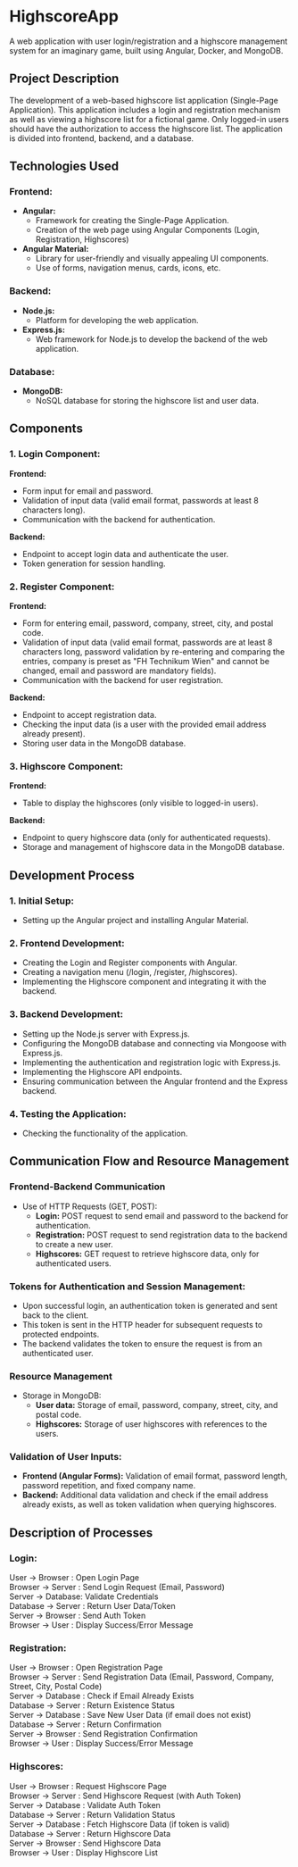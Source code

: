 
# HighscoreApp

A web application with user login/registration and a highscore management system for an imaginary game, built using Angular, Docker, and MongoDB.

## Project Description

The development of a web-based highscore list application (Single-Page Application). This application includes a login and registration mechanism as well as viewing a highscore list for a fictional game. Only logged-in users should have the authorization to access the highscore list. The application is divided into frontend, backend, and a database.

## Technologies Used

### Frontend:
- **Angular:**
  - Framework for creating the Single-Page Application.
  - Creation of the web page using Angular Components (Login, Registration, Highscores)
- **Angular Material:**
  - Library for user-friendly and visually appealing UI components.
  - Use of forms, navigation menus, cards, icons, etc.

### Backend:
- **Node.js:**
  - Platform for developing the web application.
- **Express.js:**
  - Web framework for Node.js to develop the backend of the web application.

### Database:
- **MongoDB:**
  - NoSQL database for storing the highscore list and user data.

## Components

### 1. Login Component:
**Frontend:**
- Form input for email and password.
- Validation of input data (valid email format, passwords at least 8 characters long).
- Communication with the backend for authentication.

**Backend:**
- Endpoint to accept login data and authenticate the user.
- Token generation for session handling.

### 2. Register Component:
**Frontend:**
- Form for entering email, password, company, street, city, and postal code.
- Validation of input data (valid email format, passwords are at least 8 characters long, password validation by re-entering and comparing the entries, company is preset as "FH Technikum Wien" and cannot be changed, email and password are mandatory fields).
- Communication with the backend for user registration.

**Backend:**
- Endpoint to accept registration data.
- Checking the input data (is a user with the provided email address already present).
- Storing user data in the MongoDB database.

### 3. Highscore Component:
**Frontend:**
- Table to display the highscores (only visible to logged-in users).

**Backend:**
- Endpoint to query highscore data (only for authenticated requests).
- Storage and management of highscore data in the MongoDB database.

## Development Process

### 1. Initial Setup:
- Setting up the Angular project and installing Angular Material.

### 2. Frontend Development:
- Creating the Login and Register components with Angular.
- Creating a navigation menu (/login, /register, /highscores).
- Implementing the Highscore component and integrating it with the backend.

### 3. Backend Development:
- Setting up the Node.js server with Express.js.
- Configuring the MongoDB database and connecting via Mongoose with Express.js.
- Implementing the authentication and registration logic with Express.js.
- Implementing the Highscore API endpoints.
- Ensuring communication between the Angular frontend and the Express backend.

### 4. Testing the Application:
- Checking the functionality of the application.

## Communication Flow and Resource Management

### Frontend-Backend Communication
- Use of HTTP Requests (GET, POST):
  - **Login:** POST request to send email and password to the backend for authentication.
  - **Registration:** POST request to send registration data to the backend to create a new user.
  - **Highscores:** GET request to retrieve highscore data, only for authenticated users.

### Tokens for Authentication and Session Management:
- Upon successful login, an authentication token is generated and sent back to the client.
- This token is sent in the HTTP header for subsequent requests to protected endpoints.
- The backend validates the token to ensure the request is from an authenticated user.

### Resource Management
- Storage in MongoDB:
  - **User data:** Storage of email, password, company, street, city, and postal code.
  - **Highscores:** Storage of user highscores with references to the users.

### Validation of User Inputs:
- **Frontend (Angular Forms):** Validation of email format, password length, password repetition, and fixed company name.
- **Backend:** Additional data validation and check if the email address already exists, as well as token validation when querying highscores.

## Description of Processes

### Login:
User -> Browser : Open Login Page  
Browser -> Server : Send Login Request (Email, Password)  
Server -> Database: Validate Credentials  
Database -> Server : Return User Data/Token  
Server -> Browser : Send Auth Token  
Browser -> User : Display Success/Error Message

### Registration:
User -> Browser : Open Registration Page  
Browser -> Server : Send Registration Data (Email, Password, Company, Street, City, Postal Code)  
Server -> Database : Check if Email Already Exists  
Database -> Server : Return Existence Status  
Server -> Database : Save New User Data (if email does not exist)  
Database -> Server : Return Confirmation  
Server -> Browser : Send Registration Confirmation  
Browser -> User : Display Success/Error Message

### Highscores:
User -> Browser : Request Highscore Page  
Browser -> Server : Send Highscore Request (with Auth Token)  
Server -> Database : Validate Auth Token  
Database -> Server : Return Validation Status  
Server -> Database : Fetch Highscore Data (if token is valid)  
Database -> Server : Return Highscore Data  
Server -> Browser : Send Highscore Data  
Browser -> User : Display Highscore List
